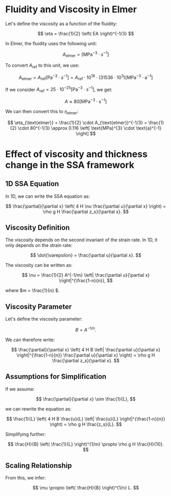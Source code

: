 # Fluidity and Viscosity in Elmer

Let's define the viscosity as a function of the fluidity:

$$
\eta = \frac{1}{2} \left( EA \right)^{-1/3} 
$$

In Elmer, the fluidity uses the following unit:

$$ 
A_{\text{elmer}} = \left[ \text{MPa}^{-3} \cdot s^{-1} \right] 
$$

To convert $A_{\text{ref}}$ to this unit, we use:

$$
A_{\text{elmer}} = A_{\text{ref}} \left[ \text{Pa}^{-3} \cdot s^{-1} \right]  = A_{\text{ref}} \cdot 10^{18} \cdot \left( 31536 \cdot 10^{3} \right)  \left[ \text{MPa}^{-3} \cdot \text{a}^{-1} \right]
$$

If we consider $A_{\text{ref}} = 25 \cdot 10^{-25} \left[ \text{Pa}^{-3} \cdot s^{-1} \right]$, we get:

$$
A \approx 80 \left[ \text{MPa}^{-3} \cdot \text{s}^{-1} \right]
$$

We can then convert this to $\eta_{\text{elmer}}$:

$$
\eta_{\text{elmer}} = \frac{1}{2} \cdot A_{\text{elmer}}^{-1/3} = \frac{1}{2} \cdot 80^{-1/3} \approx 0.116 \left[ \text{MPa}^{3} \cdot \text{a}^{-1} \right]
$$

# Effect of viscosity and thickness change in the SSA framework

## 1D SSA Equation
In 1D, we can write the SSA equation as:

$$
\frac{\partial}{\partial x} \left( 4 H \nu \frac{\partial u}{\partial x} \right) = \rho g H \frac{\partial z_s}{\partial x}.
$$

## Viscosity Definition
The viscosity depends on the second invariant of the strain rate. In 1D, it only depends on the strain rate:

$$
\dot{\varepsilon} = \frac{\partial u}{\partial x}.
$$

The viscosity can be written as:

$$
\nu = \frac{1}{2} A^{-1/m} \left| \frac{\partial u}{\partial x} \right|^{\frac{1-n}{n}},
$$

where $m = \frac{1}{n} $.

## Viscosity Parameter
Let's define the viscosity parameter:

$$
B = A^{-1/n}.
$$

We can therefore write:

$$
\frac{\partial}{\partial x} \left( 4 H B \left| \frac{\partial u}{\partial x} \right|^{\frac{1-n}{n}} \frac{\partial u}{\partial x} \right) = \rho g H \frac{\partial z_s}{\partial x}.
$$

## Assumptions for Simplification

If we assume:

$$
\frac{\partial}{\partial x} \sim \frac{1}{L},
$$

we can rewrite the equation as:

$$
\frac{1}{L} \left( 4 H B \frac{u}{L} \left| \frac{u}{L} \right|^{\frac{1-n}{n}} \right) = \rho g H \frac{z_s}{L}.
$$

Simplifying further:

$$
\frac{H}{B} \left( \frac{1}{L} \right)^{1/m} \propto \rho g H \frac{H}{10}.
$$

## Scaling Relationship

From this, we infer:

$$
\mu \propto \left( \frac{H}{B} \right)^{1/n} L.
$$


